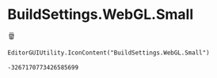 # BuildSettings.WebGL.Small
![](/img/BuildSettings.WebGL.Small.png)

``` CSharp
EditorGUIUtility.IconContent("BuildSettings.WebGL.Small")
```
```
-3267170773426585699
```
